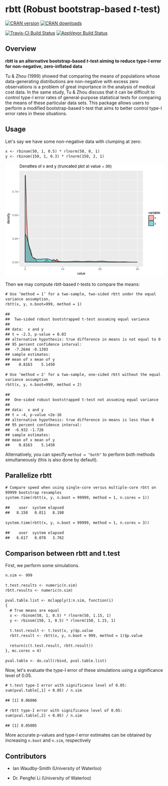 rbtt (Robust bootstrap-based *t*-test)
======================================

[![CRAN
version](https://www.r-pkg.org/badges/version/rbtt)](https://cran.r-project.org/package=rbtt)
[![CRAN
downloads](https://cranlogs.r-pkg.org/badges/grand-total/rbtt)](https://cranlogs.r-pkg.org/badges/grand-total/rbtt)

[![Travis-CI Build
Status](http://travis-ci.org/WannabeSmith/rbtt.svg?branch=master)](http://travis-ci.org/WannabeSmith/rbtt)
[![AppVeyor Build
Status](https://ci.appveyor.com/api/projects/status/github/WannabeSmith/rbtt?branch=master&svg=true)](https://ci.appveyor.com/project/WannabeSmith/rbtt)

Overview
--------

**rbtt is an alternative bootstrap-based *t*-test aiming to reduce
type-I error for non-negative, zero-inflated data**

Tu & Zhou (1999) showed that comparing the means of populations whose
data-generating distributions are non-negative with excess zero
observations is a problem of great importance in the analysis of medical
cost data. In the same study, Tu & Zhou discuss that it can be difficult
to control type-I error rates of general-purpose statistical tests for
comparing the means of these particular data sets. This package allows
users to perform a modified bootstrap-based t-test that aims to better
control type-I error rates in these situations.

Usage
-----

Let's say we have some non-negative data with clumping at zero:

    x <- rbinom(50, 1, 0.5) * rlnorm(50, 0, 1)
    y <- rbinom(150, 1, 0.3) * rlnorm(150, 2, 1)

![](README_files/figure-markdown_strict/unnamed-chunk-2-1.png)

Then we may compute rbtt-based *t*-tests to compare the means:

    # Use ‘method = 1’ for a two-sample, two-sided rbtt under the equal variance assumption,
    rbtt(x, y, n.boot=999, method = 1)

    ## 
    ##  Two-sided robust bootstrapped t-test assuming equal variance
    ## 
    ## data:  x and y
    ## t = -2.3, p-value = 0.03
    ## alternative hypothesis: true difference in means is not equal to 0
    ## 95 percent confidence interval:
    ##  -7.2644 -0.1393
    ## sample estimates:
    ## mean of x mean of y 
    ##    0.8163    5.1450

    # Use ’method = 2' for a two-sample, one-sided rbtt without the equal variance assumption
    rbtt(x, y, n.boot=999, method = 2)

    ## 
    ##  One-sided robust bootstrapped t-test not assuming equal variance
    ## 
    ## data:  x and y
    ## t = -4, p-value <2e-16
    ## alternative hypothesis: true difference in means is less than 0
    ## 95 percent confidence interval:
    ##  -6.932 -1.726
    ## sample estimates:
    ## mean of x mean of y 
    ##    0.8163    5.1450

Alternatively, you can specify `method = "both"` to perform both methods
simultaneously (this is also done by default).

Parallelize rbtt
----------------

    # Compare speed when using single-core versus multiple-core rbtt on 99999 bootstrap resamples
    system.time(rbtt(x, y, n.boot = 99999, method = 1, n.cores = 1))

    ##    user  system elapsed 
    ##   8.150   0.011   8.198

    system.time(rbtt(x, y, n.boot = 99999, method = 1, n.cores = 3))

    ##    user  system elapsed 
    ##   6.617   0.078   3.782

Comparison between rbtt and t.test
----------------------------------

First, we perform some simulations.

    n.sim <- 999

    t.test.results <- numeric(n.sim)
    rbtt.results <- numeric(n.sim)

    pval.table.list <- mclapply(1:n.sim, function(i)
    {
      # True means are equal
      x <- rbinom(50, 1, 0.5) * rlnorm(50, 1.15, 1)
      y <- rbinom(150, 1, 0.5) * rlnorm(150, 1.15, 1)
      
      t.test.result <- t.test(x, y)$p.value
      rbtt.result <- rbtt(x, y, n.boot = 999, method = 1)$p.value
      
      return(c(t.test.result, rbtt.result))
    }, mc.cores = 4)

    pval.table <- do.call(rbind, pval.table.list)

Now, let's evaluate the type-I error of these simulations using a
significance level of 0.05.

    # t.test type-I error with significance level of 0.05:
    sum(pval.table[,1] < 0.05) / n.sim

    ## [1] 0.06006

    # rbtt type-I error with significance level of 0.05:
    sum(pval.table[,2] < 0.05) / n.sim

    ## [1] 0.05005

More accurate p-values and type-I error estimates can be obtained by
increasing `n.boot` and `n.sim`, respectively

Contributors
------------

-   Ian Waudby-Smith (University of Waterloo)

-   Dr. Pengfei Li (University of Waterloo)
